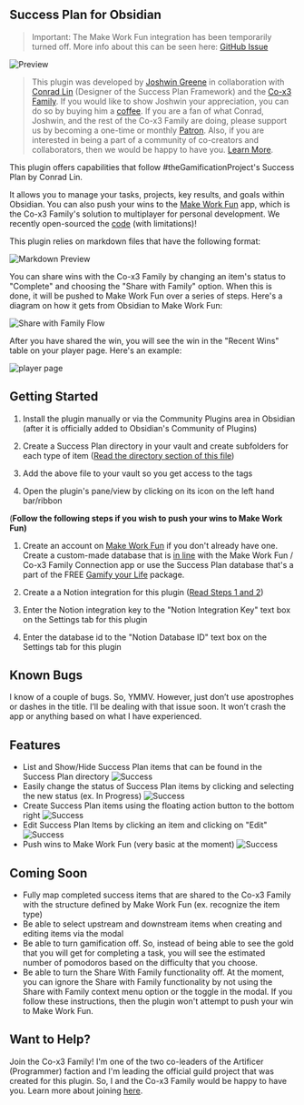 ## Success Plan for Obsidian

> Important: The Make Work Fun integration has been temporarily turned off. More info about this can be seen here: [GitHub Issue](https://github.com/joshwingreene/obsidian-success-plan/issues/2)

![Preview](https://github.com/joshwingreene/obsidian-success-plan/blob/main/assets/images/obsidian-success-plan-preview.png)

> This plugin was developed by [Joshwin Greene](https://github.com/joshwingreene) in collaboration with [Conrad Lin](https://conradlin.com/) (Designer of the Success Plan Framework) and the [Co-x3 Family](https://join.co-x3.com/). If you would like to show Joshwin your appreciation, you can do so by buying him a [coffee](https://ko-fi.com/joshwingreene). If you are a fan of what Conrad, Joshwin, and the rest of the Co-x3 Family are doing, please support us by becoming a one-time or monthly [Patron](https://toolbox.co-x3.com/support-us). Also, if you are interested in being a part of a community of co-creators and collaborators, then we would be happy to have you. [Learn More](https://join.co-x3.com/community).

This plugin offers capabilities that follow #theGamificationProject's Success Plan by Conrad Lin.

It allows you to manage your tasks, projects, key results, and goals within Obsidian. You can also push your wins to the [Make Work Fun](https://www.producthunt.com/posts/make-work-fun-gamify-notion-workspaces) app, which is the Co-x3 Family's solution to multiplayer for personal development. We recently open-sourced the [code](https://github.com/thex3family/make-work-fun) (with limitations)!

This plugin relies on markdown files that have the following format:

![Markdown Preview](https://github.com/joshwingreene/obsidian-success-plan/blob/main/assets/images/task-markdown-preview.png)

You can share wins with the Co-x3 Family by changing an item's status to "Complete" and choosing the "Share with Family" option. When this is done, it will be pushed to Make Work Fun over a series of steps. Here's a diagram on how it gets from Obsidian to Make Work Fun:

![Share with Family Flow](https://github.com/joshwingreene/obsidian-success-plan/blob/main/assets/images/share-with-family-diagram.png)

After you have shared the win, you will see the win in the "Recent Wins" table on your player page. Here's an example:

![player page](https://github.com/joshwingreene/obsidian-success-plan/blob/main/assets/images/obsidian-to-make-work-fun.png)

## Getting Started

1. Install the plugin manually or via the Community Plugins area in Obsidian (after it is officially added to Obsidian's Community of Plugins)

2. Create a Success Plan directory in your vault and create subfolders for each type of item ([Read the directory section of this file](https://github.com/joshwingreene/obsidian-success-plan/blob/main/assets/docs/success-plan-dir-struc-and-tags.md))

3. Add the above file to your vault so you get access to the tags

4. Open the plugin's pane/view by clicking on its icon on the left hand bar/ribbon

(**Follow the following steps if you wish to push your wins to Make Work Fun)**

1. Create an account on [Make Work Fun](https://www.makework.fun/) if you don't already have one. Create a custom-made database that is [in line](https://academy.co-x3.com/en/articles/5619383-how-to-connect-any-notion-database-to-the-app) with the Make Work Fun / Co-x3 Family Connection app or use the Success Plan database that's a part of the FREE [Gamify your Life](https://www.producthunt.com/posts/gamify-your-life) package.

3. Create a a Notion integration for this plugin ([Read Steps 1 and 2](https://developers.notion.com/docs/getting-started))

2. Enter the Notion integration key to the "Notion Integration Key" text box on the Settings tab for this plugin 

3. Enter the database id to the "Notion Database ID" text box on the Settings tab for this plugin

## Known Bugs

I know of a couple of bugs. So, YMMV. However, just don’t use apostrophes or dashes in the title. I’ll be dealing with that issue soon. It won’t crash the app or anything based on what I have experienced.

## Features

- List and Show/Hide Success Plan items that can be found in the Success Plan directory ![Success](https://img.shields.io/badge/-success-brightgreen)
- Easily change the status of Success Plan items by clicking and selecting the new status (ex. In Progress) ![Success](https://img.shields.io/badge/-success-brightgreen)
- Create Success Plan items using the floating action button to the bottom right ![Success](https://img.shields.io/badge/-success-brightgreen)
- Edit Success Plan Items by clicking an item and clicking on "Edit" ![Success](https://img.shields.io/badge/-success-brightgreen)
- Push wins to Make Work Fun (very basic at the moment) ![Success](https://img.shields.io/badge/-success-brightgreen)

## Coming Soon

- Fully map completed success items that are shared to the Co-x3 Family with the structure defined by Make Work Fun (ex. recognize the item type)
- Be able to select upstream and downstream items when creating and editing items via the modal
- Be able to turn gamification off. So, instead of being able to see the gold that you will get for completing a task, you will see the estimated number of pomodoros based on the difficulty that you choose.
- Be able to turn the Share With Family functionality off. At the moment, you can ignore the Share with Family functionality by not using the Share with Family context menu option or the toggle in the modal. If you follow these instructions, then the plugin won't attempt to push your win to Make Work Fun.

## Want to Help?

Join the Co-x3 Family! I'm one of the two co-leaders of the Artificer (Programmer) faction and I'm leading the official guild project that was created for this plugin. So, I and the Co-x3 Family would be happy to have you. Learn more about joining [here](https://join.co-x3.com/apply).
